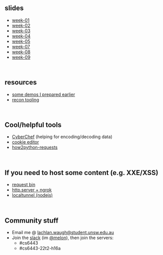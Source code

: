 <style>#downloads { display: none !important; }</style>

## slides
* [week-01](/6443/week01)
* [week-02](/6443/week02)
* [week-03](/6443/week03)
* [week-04](/6443/week04)
* [week-05](/6443/week05)
* [week-07](/6443/week07)
* [week-08](/6443/week08)
* [week-09](/6443/week09)
<!-- * [week-10](/6443/week10) -->

&nbsp;

## resources
* [some demos I prepared earlier](https://github.com/lachlan-waugh/6443/tree/main/demos)
* [recon tooling](/6443/resources/recon)

&nbsp;

## Cool/helpful tools
* [CyberChef](https://gchq.github.io/CyberChef/) (helping for encoding/decoding data)
* [cookie editor](https://addons.mozilla.org/en-US/firefox/addon/cookie-editor/)
* [how2python-requests](/6443/resources/post)

&nbsp;

## If you need to host some content (e.g. XXE/XSS)
* [request bin](/6443/resources/requestbin)
* [http.server + ngrok](/6443/resources/ngrok)
* [localtunnel (nodejs)](https://github.com/localtunnel/localtunnel)

&nbsp;

## Community stuff
* Email me @ [lachlan.waugh@student.unsw.edu.au]()
* Join the [slack](seceduau.slack.com/signup) (im [@melon]()), then join the servers:
    * #cs6443
    * #cs6443-22t2-h16a
